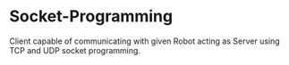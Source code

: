 # Socket-Programming
Client capable of communicating with given Robot acting as Server using TCP and UDP socket programming.
